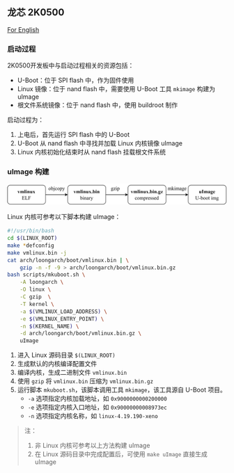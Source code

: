 ## 龙芯 2K0500

[For English](https://github.com/LA-Xenomai/doc/blob/master/doc/loongson-2k0500-en.md)

### 启动过程

2K0500开发板中与启动过程相关的资源包括：

- U-Boot：位于 SPI flash 中，作为固件使用
- Linux 镜像：位于 nand flash 中，需要使用 U-Boot 工具 `mkimage` 构建为 uImage
- 根文件系统镜像：位于 nand flash 中，使用 buildroot 制作

启动过程为：

1. 上电后，首先运行 SPI flash 中的 U-Boot
2. U-Boot 从 nand flash 中寻找并加载 Linux 内核镜像 uImage
3. Linux 内核初始化结束时从 nand flash 挂载根文件系统

### uImage 构建

![](../img/mk-uimage.png)

Linux 内核可参考以下脚本构建 uImage：
```sh
#!/usr/bin/bash
cd $(LINUX_ROOT)
make *defconfig
make vmlinux.bin -j
cat arch/loongarch/boot/vmlinux.bin | \
    gzip -n -f -9 > arch/loongarch/boot/vmlinux.bin.gz
bash scripts/mkuboot.sh \
    -A loongarch \
    -O linux \
    -C gzip  \
    -T kernel \
    -a $(VMLINUX_LOAD_ADDRESS) \
    -e $(VMLINUX_ENTRY_POINT) \
    -n $(KERNEL_NAME) \
    -d arch/loongarch/boot/vmlinux.bin.gz \
    uImage
```
1. 进入 Linux 源码目录 `$(LINUX_ROOT)`
2. 生成默认的内核编译配置文件
3. 编译内核，生成二进制文件 `vmlinux.bin`
4. 使用 `gzip` 将 `vmlinux.bin` 压缩为 `vmlinux.bin.gz`
5. 运行脚本 `mkuboot.sh`，该脚本调用工具 `mkimage`，该工具源自 U-Boot 项目。
    - `-a` 选项指定内核加载地址，如 `0x9000000000200000`
    - `-e` 选项指定内核入口地址，如 `0x90000000008973ec`
    - `-n` 选项指定内核名称，如 `linux-4.19.190-xeno`

> 注：
>   1. 非 Linux 内核可参考以上方法构建 uImage
>   2. 在 Linux 源码目录中完成配置后，可使用 `make uImage` 直接生成 uImage
